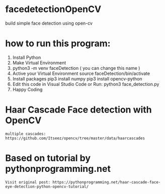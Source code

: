 # facedetectionOpenCV
build simple face detection using open-cv

# how to run this program:

1. Install Python
2. Make Virtual Environment
3. python3 -m venv faceDetection ( you can change this name )
4. Active your Virtual Environment
   source faceDetection/bin/activate
3. Install packages
   pip3 install numpy
   pip3 install opencv-python
4. Edit this code in Visual Studio Code or Run:
   python3 face_detection.py
5. Happy Coding

#   Haar Cascade Face detection with OpenCV  
    multiple cascades: https://github.com/Itseez/opencv/tree/master/data/haarcascades
#   Based on tutorial by pythonprogramming.net
    Visit original post: https://pythonprogramming.net/haar-cascade-face-eye-detection-python-opencv-tutorial/  
